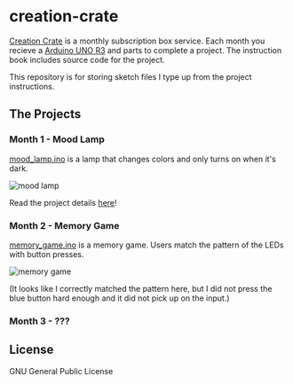 # creation-crate
[Creation Crate](https://mycreationcrate.com/) is a monthly subscription box service.  Each month you recieve a [Arduino UNO R3](https://www.arduino.cc/en/Main/ArduinoBoardUno) and parts to complete a project.  The instruction book includes source code for the project.

This repository is for storing sketch files I type up from the project instructions.

## The Projects

### Month 1 - Mood Lamp
[mood_lamp.ino](https://github.com/townsean/creation-crate/blob/master/sketches/mood_lamp/mood_lamp.ino) is a lamp that changes colors and only turns on when it's dark.

![mood lamp](https://github.com/townsean/creation-crate/blob/master/sketches/mood_lamp/mood_lamp.gif)

Read the project details [here](http://www.thecodingcouple.com/creation-crate-month-1-arduino-powered-mood-lamp/)!

### Month 2 - Memory Game

[memory_game.ino](https://github.com/townsean/creation-crate/blob/master/sketches/memory_game/memory_game.ino) is a memory game.  Users match the pattern of the LEDs with button presses.

![memory game](https://github.com/townsean/creation-crate/blob/master/sketches/memory_game/memory_game.gif)

(It looks like I correctly matched the pattern here, but I did not press the blue button hard enough and it did not pick up on the input.)

### Month 3 - ???

## License

GNU General Public License
